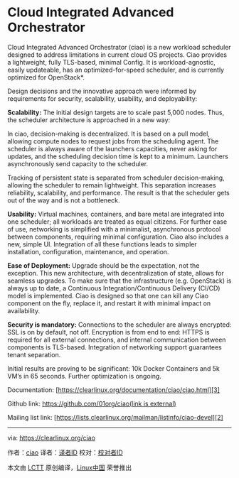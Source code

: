 Cloud Integrated Advanced Orchestrator
============================================================

Cloud Integrated Advanced Orchestrator (ciao) is a new workload scheduler designed to address limitations in current cloud OS projects. Ciao provides a lightweight, fully TLS-based, minimal Config. It is workload-agnostic, easily updateable, has an optimized-for-speed scheduler, and is currently optimized for OpenStack*.

Design decisions and the innovative approach were informed by requirements for security, scalability, usability, and deployability:

**Scalability:** The initial design targets are to scale past 5,000 nodes. Thus, the scheduler architecture is approached in a new way:

In ciao, decision-making is decentralized. It is based on a pull model, allowing compute nodes to request jobs from the scheduling agent. The scheduler is always aware of the launchers capacities, never asking for updates, and the scheduling decision time is kept to a minimum. Launchers asynchronously send capacity to the scheduler.

Tracking of persistent state is separated from scheduler decision-making, allowing the scheduler to remain lightweight. This separation increases reliability, scalability, and performance. The result is that the scheduler gets out of the way and is not a bottleneck.

**Usability:** Virtual machines, containers, and bare metal are integrated into one scheduler; all workloads are treated as equal citizens. For further ease of use, networking is simplified with a minimalist, asynchronous protocol between components, requiring minimal configuration. Ciao also includes a new, simple UI. Integration of all these functions leads to simpler installation, configuration, maintenance, and operation.

**Ease of Deployment:** Upgrade should be the expectation, not the exception. This new architecture, with decentralization of state, allows for seamless upgrades. To make sure that the infrastructure (e.g. OpenStack) is always up to date, a Continuous Integration/Continuous Delivery (CI/CD) model is implemented. Ciao is designed so that one can kill any Ciao component on the fly, replace it, and restart it with minimal impact on availability.

**Security is mandatory:** Connections to the scheduler are always encrypted: SSL is on by default, not off. Encryption is from end to end: HTTPS is required for all external connections, and internal communication between components is TLS-based. Integration of networking support guarantees tenant separation.

Initial results are proving to be significant: 10k Docker Containers and 5k VM’s in 65 seconds. Further optimization is ongoing.

Documentation: [https://clearlinux.org/documentation/ciao/ciao.html][3]

Github link: [https://github.com/01org/ciao(link is external)][1]

Mailing list link: [https://lists.clearlinux.org/mailman/listinfo/ciao-devel][2]

--------------------------------------------------------------------------------

via: https://clearlinux.org/ciao

作者：[ciao][a]
译者：[译者ID](https://github.com/译者ID)
校对：[校对者ID](https://github.com/校对者ID)

本文由 [LCTT](https://github.com/LCTT/TranslateProject) 原创编译，[Linux中国](https://linux.cn/) 荣誉推出

[a]:https://clearlinux.org/ciao
[1]:https://github.com/01org/ciao
[2]:https://lists.clearlinux.org/mailman/listinfo/ciao-devel
[3]:https://clearlinux.org/documentation/ciao/ciao.html
